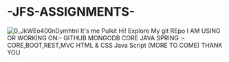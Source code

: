 # -JFS-ASSIGNMENTS-
![0_JkWEo400nDymhtnl](https://user-images.githubusercontent.com/98642641/158440337-14273c58-0557-4398-99af-76ed706782fe.png)
It's me Pulkit Hi!
Explore My git REpo
I AM USING OR WORKING ON:- 
GITHUB
MONGODB
CORE JAVA 
SPRING :- CORE,BOOT,REST,MVC 
HTML & CSS
Java Script
(MORE TO COME)
THANK YOU
